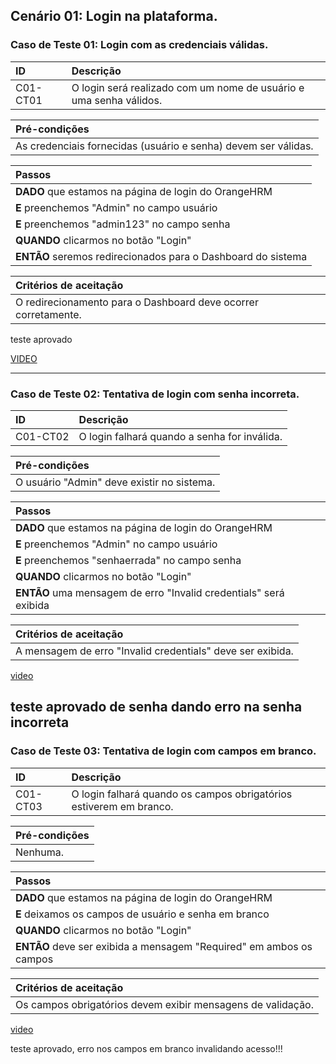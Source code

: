 ## Cenário 01: Login na plataforma.

### Caso de Teste 01: Login com as credenciais válidas.

| ID       | Descrição                                                |
| :------- | :------------------------------------------------------- |
| C01-CT01 | O login será realizado com um nome de usuário e uma senha válidos. |

| **Pré-condições**                                             |
| :------------------------------------------------------------ |
| As credenciais fornecidas (usuário e senha) devem ser válidas. |

| **Passos**                                                        |
| :---------------------------------------------------------------- |
| **DADO** que estamos na página de login do OrangeHRM              |
| **E** preenchemos "Admin" no campo usuário                        |
| **E** preenchemos "admin123" no campo senha                       |
| **QUANDO** clicarmos no botão "Login"                             |
| **ENTÃO** seremos redirecionados para o Dashboard do sistema      |

| **Critérios de aceitação**                                      |
| :-------------------------------------------------------------- |
| O redirecionamento para o Dashboard deve ocorrer corretamente.  |

teste aprovado

[VIDEO](https://jam.dev/c/87408c3e-1765-41c4-be99-60830f88f271)

---

### Caso de Teste 02: Tentativa de login com senha incorreta.

| ID       | Descrição                                                |
| :------- | :------------------------------------------------------- |
| C01-CT02 | O login falhará quando a senha for inválida.             |

| **Pré-condições**                                             |
| :------------------------------------------------------------ |
| O usuário \"Admin\" deve existir no sistema. |

| **Passos**                                                        |
| :---------------------------------------------------------------- |
| **DADO** que estamos na página de login do OrangeHRM              |
| **E** preenchemos "Admin" no campo usuário                        |
| **E** preenchemos "senhaerrada" no campo senha                    |
| **QUANDO** clicarmos no botão "Login"                             |
| **ENTÃO** uma mensagem de erro \"Invalid credentials\" será exibida |

| **Critérios de aceitação**                                      |
| :-------------------------------------------------------------- |
| A mensagem de erro \"Invalid credentials\" deve ser exibida.    |

[video](https://jam.dev/c/785c6d77-dba4-481a-97ec-307e5becb508)

teste aprovado de senha dando erro na senha incorreta
---

### Caso de Teste 03: Tentativa de login com campos em branco.

| ID       | Descrição                                                |
| :------- | :------------------------------------------------------- |
| C01-CT03 | O login falhará quando os campos obrigatórios estiverem em branco. |

| **Pré-condições**                                             |
| :------------------------------------------------------------ |
| Nenhuma. |

| **Passos**                                                        |
| :---------------------------------------------------------------- |
| **DADO** que estamos na página de login do OrangeHRM              |
| **E** deixamos os campos de usuário e senha em branco             |
| **QUANDO** clicarmos no botão "Login"                             |
| **ENTÃO** deve ser exibida a mensagem \"Required\" em ambos os campos |

| **Critérios de aceitação**                                      |
| :-------------------------------------------------------------- |
| Os campos obrigatórios devem exibir mensagens de validação.     |

[video](https://jam.dev/c/79defcb8-c973-494b-9b22-c0ac21e34b2b)

teste aprovado, erro nos campos em branco invalidando acesso!!!
